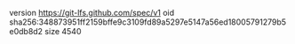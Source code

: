 version https://git-lfs.github.com/spec/v1
oid sha256:348873951ff2159bffe9c3109fd89a5297e5147a56ed18005791279b5e0db8d2
size 4540
